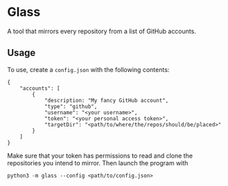# Glass

A tool that mirrors every repository from a list of GitHub accounts.

## Usage

To use, create a `config.json` with the following contents:

```
{
    "accounts": [
        {
            "description: "My fancy GitHub account",
            "type": "github",
            "username": "<your username>",
            "token": "<your personal access token>",
            "targetDir": "<path/to/where/the/repos/should/be/placed>"
        }
    ]
}
```

Make sure that your token has permissions to read and clone the repositories you intend to mirror. Then launch the program with

```
python3 -m glass --config <path/to/config.json>
```

